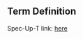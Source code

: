 ## Term Definition

Spec-Up-T link: <a href='https://weboftrust.github.io/WOT-terms/docs/glossary/end-role'>here</a>
